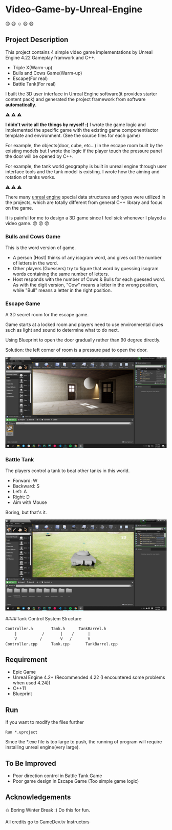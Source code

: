 # Video-Game-by-Unreal-Engine

:blush: :smiley: :relaxed: :laughing: :smile:
## Project Description
This project contains 4 simple video game implementations by Unreal Engine 4.22 Gameplay framwork and C++.
- Triple X(Warm-up)
- Bulls and Cows Game(Warm-up)
- Escape(For real)
- Battle Tank(For real)

I built the 3D user interface in Unreal Engine software(it provides starter content pack) and generated the project framework from software **automatically**.

:warning: :warning: :warning:

**I didn't write all the things by myself :)** I wrote the game logic and implemented the specific game with the existing game component/actor template and environment.
(See the source files for each game)

For example, the objects(door, cube, etc...) in the escape room built by the existing models but I wrote the logic if the player touch the pressure
panel the door will be opened by C++.

For example, the tank world geography is built in unreal engine through user interface tools and the tank model is existing.
I wrote how the aiming and rotation of tanks works.

:warning: :warning: :warning:

There many [unreal engine](https://docs.unrealengine.com/en-US/Programming/Introduction/index.html) special data structures and types were utilized in the projects, which are totally different from general C++ library and focus on the game.

It is painful for me to design a 3D game since I feel sick whenever I played a video game.
:dizzy_face: :dizzy_face: :dizzy_face:

### Bulls and Cows Game
This is the word version of game.

- A person (Host) thinks of any isogram word, and gives out the number of letters in the word.
- Other players (Guessers) try to figure that word by guessing isogram words containing the same number of letters.
- Host responds with the number of Cows & Bulls for each guessed word. As with the digit version, "Cow" means a letter in the wrong position, while "Bull" means a letter in the right position.


### Escape Game
A 3D secret room for the escape game. 

Game starts at a locked room and players need to use environmental clues such
as light and sound to determine what to do next.

Using Blueprint to open the door gradually rather than 90 degree directly.
 
Solution: the left corner of room is a pressure pad to open the door.

![Image of Escape Room](https://github.com/JadeWang96/Video-Game-by-Unreal-Engine/blob/master/Building_Escape/Display.png)

### Battle Tank
The players control a tank to beat other tanks in this world.

- Forward: W
- Backward: S
- Left: A
- Right: D
- Aim with Mouse

Boring, but that's it.

![Image of Tank World](https://github.com/JadeWang96/Video-Game-by-Unreal-Engine/blob/master/BattleTank/Display.png)

####Tank Control System Structure
```
Controller.h        Tank.h      TankBarrel.h
    |           /       |    /      |
    V          /        V   /       V
Controller.cpp      Tank.cpp       TankBarrel.cpp
```

## Requirement
- Epic Game
- Unreal Engine 4.2+ (Recommended 4.22 (I encountered some problems when used 4.24))
- C++11
- Blueprint

## Run
If you want to modify the files further
```
Run *.uproject
```
Since the *.exe file is too large to push, the running of program will require installing
unreal engine(very large).

## To Be Improved
- Poor direction control in Battle Tank Game
- Poor game design in Escape Game (Too simple game logic)

## Acknowledgements
:snowman: Boring Winter Break :) Do this for fun.

All credits go to GameDev.tv Instructors

